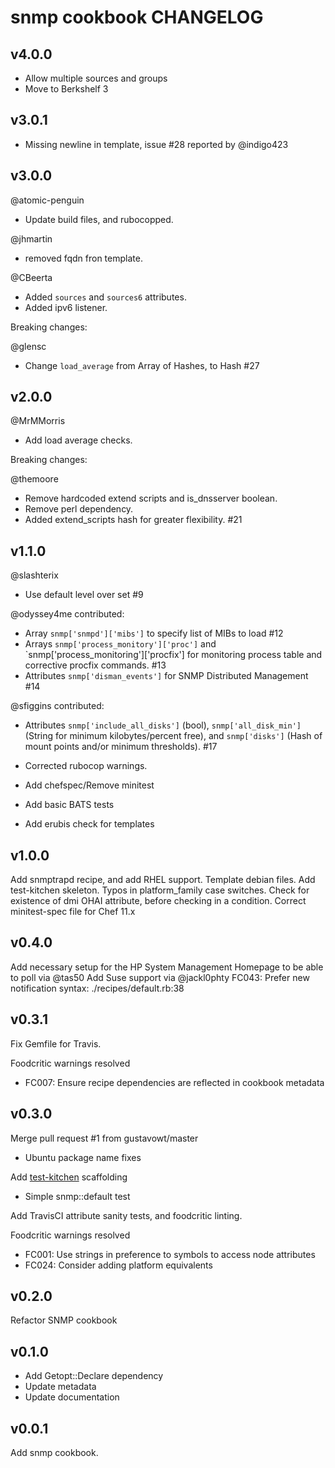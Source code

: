 snmp cookbook CHANGELOG
=======================

v4.0.0
------

  * Allow multiple sources and groups
  * Move to Berkshelf 3

v3.0.1
------

  * Missing newline in template, issue #28 reported by @indigo423

v3.0.0
------

  @atomic-penguin
  * Update build files, and rubocopped.

  @jhmartin
  * removed fqdn fron template.

  @CBeerta
  * Added `sources` and `sources6` attributes.
  * Added ipv6 listener.

Breaking changes:

  @glensc
  * Change `load_average` from Array of Hashes, to Hash #27

v2.0.0
------

  @MrMMorris
  * Add load average checks.

Breaking changes:

  @themoore
  * Remove hardcoded extend scripts and is_dnsserver boolean.
  * Remove perl dependency.
  * Added extend_scripts hash for greater flexibility. #21

v1.1.0
------

  @slashterix
  * Use default level over set #9

  @odyssey4me contributed:
  * Array `snmp['snmpd']['mibs']` to specify list of MIBs to load #12
  * Arrays `snmp['process_monitory']['proc']` and `snmp['process_monitoring']['procfix']
    for monitoring process table and corrective procfix commands. #13
  * Attributes `snmp['disman_events']` for SNMP Distributed Management #14

  @sfiggins contributed:
  * Attributes `snmp['include_all_disks']` (bool),
    `snmp['all_disk_min']` (String for minimum kilobytes/percent free),
    and `snmp['disks']` (Hash of mount points and/or minimum thresholds). #17

  * Corrected rubocop warnings.
  * Add chefspec/Remove minitest
  * Add basic BATS tests
  * Add erubis check for templates

v1.0.0
------
  
  Add snmptrapd recipe, and add RHEL support.
  Template debian files.
  Add test-kitchen skeleton.
  Typos in platform_family case switches.
  Check for existence of dmi OHAI attribute, before checking in a condition.
  Correct minitest-spec file for Chef 11.x  

v0.4.0
------

  Add necessary setup for the HP System Management Homepage to be able to poll via @tas50
  Add Suse support via @jackl0phty
  FC043: Prefer new notification syntax: ./recipes/default.rb:38

v0.3.1
------

Fix Gemfile for Travis.

Foodcritic warnings resolved

* FC007: Ensure recipe dependencies are reflected in cookbook metadata

v0.3.0
------

Merge pull request #1 from gustavowt/master

* Ubuntu package name fixes

Add [test-kitchen](https://github.com/opscode/test-kitchen) scaffolding

* Simple snmp::default test

Add TravisCI attribute sanity tests, and foodcritic linting.

Foodcritic warnings resolved

* FC001: Use strings in preference to symbols to access node attributes
* FC024: Consider adding platform equivalents

v0.2.0
------

Refactor SNMP cookbook

v0.1.0
------

* Add Getopt::Declare dependency
* Update metadata
* Update documentation

v0.0.1
------

Add snmp cookbook.
